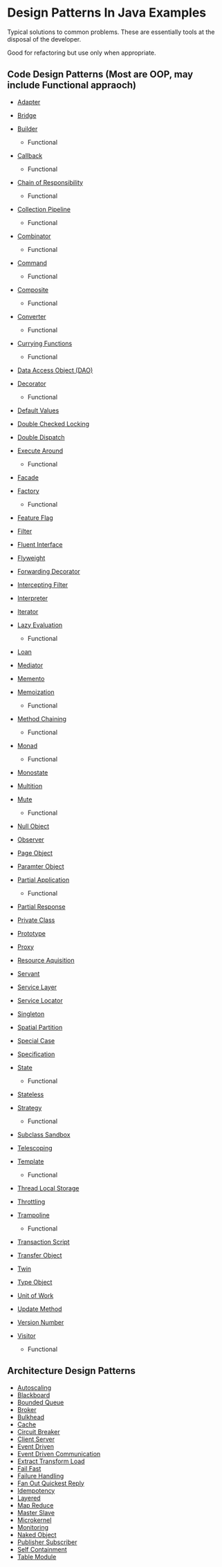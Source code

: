 # Design Patterns In Java Examples

Typical solutions to common problems. These are essentially tools at the disposal of the developer.

Good for refactoring but use only when appropriate.

## Code Design Patterns (Most are OOP, may include Functional appraoch)

- [Adapter](./adapter)
- [Bridge](./bridge)
- [Builder](./builder)
  - Functional
- [Callback](./callback)
  - Functional
- [Chain of Responsibility](./chain_of_responsibility)
  - Functional
- [Collection Pipeline](./collection_pipeline)
  - Functional
- [Combinator](./combinator)
  - Functional
- [Command](./command)
  - Functional
- [Composite](./composite)

  - Functional

- [Converter](./converter)

  - Functional

- [Currying Functions](./currying_functions)

  - Functional

- [Data Access Object (DAO)](./data_access_object)
- [Decorator](./decorator)
  - Functional
- [Default Values](./default_values)
- [Double Checked Locking](./double_checked_locking)
- [Double Dispatch](./double_dispatch)
- [Execute Around](./execute_around)

  - Functional

- [Facade](./facade)
- [Factory](./factor)
  - Functional
- [Feature Flag](./feature_flag)
- [Filter](./filter)
- [Fluent Interface](./fluent_interface)
- [Flyweight](./flyweight)
- [Forwarding Decorator](./forwarding_decorator)
- [Intercepting Filter](./intercepting_filter)
- [Interpreter](./interpreter)
- [Iterator](./iterator)
- [Lazy Evaluation](./lazy_evaluation)
  - Functional
- [Loan](./loan)
- [Mediator](./mediator)
- [Memento](./momento)
- [Memoization](./memoization)
  - Functional
- [Method Chaining](./method_chaining)
  - Functional
- [Monad](./monad)
  - Functional
- [Monostate](./monostate)
- [Multition](./multition)
- [Mute](./mute)
  - Functional
- [Null Object](./null_object)
- [Observer](./observer)
- [Page Object](./page_object)
- [Paramter Object](./parameter_object)
- [Partial Application](./partial_application)
  - Functional
- [Partial Response](./partial_response)
- [Private Class](./private_class_design)
- [Prototype](./prototype)
- [Proxy](./proxy)
- [Resource Aquisition](./resource_acquisition)
- [Servant](./servant)
- [Service Layer](./service_layer)
- [Service Locator](./service_locator)
- [Singleton](./singleton)
- [Spatial Partition](./spatial_partition)
- [Special Case](./special_case)
- [Specification](./specification)
- [State](./state)
  - Functional
- [Stateless](./stateless)
- [Strategy](./strategy)
  - Functional
- [Subclass Sandbox](./subclass_sandbox)
- [Telescoping](./telescoping)
- [Template](./template)
  - Functional
- [Thread Local Storage](./thread_local_storage)
- [Throttling](./throttling)
- [Trampoline](./trampoline)
  - Functional
- [Transaction Script](./transaction_script)
- [Transfer Object](./transfer_object)
- [Twin](./twin)
- [Type Object](./type_object)
- [Unit of Work](./unit_of_work)
- [Update Method](./update_method)
- [Version Number](./version_number)
- [Visitor](./visitor)
  - Functional

## Architecture Design Patterns

- [Autoscaling](./autoscaling)
- [Blackboard](./blackboard)
- [Bounded Queue](./bounded_queue)
- [Broker](./broker)
- [Bulkhead](./bulkhead)
- [Cache](./cache)
- [Circuit Breaker](./circuit_breaker)
- [Client Server](./client_server)
- [Event Driven](./event_driven)
- [Event Driven Communication](./event_driven_communication)
- [Extract Transform Load](./extract_transform_load)
- [Fail Fast](./fail_fast)
- [Failure Handling](./failure_handling)
- [Fan Out Quickest Reply](./fan_out_quickest_reply)
- [Idempotency](./idempotency)
- [Layered](./layered)
- [Map Reduce](./map_reduce)
- [Master Slave](./master_slave)
- [Microkernel](./microkernel)
- [Monitoring](./monitoring)
- [Naked Object](./naked_object)
- [Publisher Subscriber](./publisher_subscriber)
- [Self Containment](./self_containment)
- [Table Module](./table_module)
